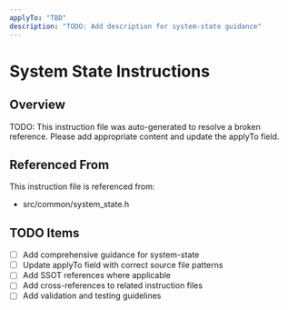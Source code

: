```yaml
---
applyTo: "TBD"
description: "TODO: Add description for system-state guidance"
---
```


# System State Instructions

## Overview
TODO: This instruction file was auto-generated to resolve a broken reference.
Please add appropriate content and update the applyTo field.

## Referenced From
This instruction file is referenced from:
- src/common/system_state.h

## TODO Items
- [ ] Add comprehensive guidance for system-state
- [ ] Update applyTo field with correct source file patterns
- [ ] Add SSOT references where applicable
- [ ] Add cross-references to related instruction files
- [ ] Add validation and testing guidelines
